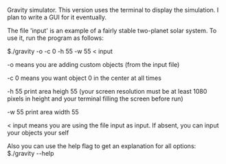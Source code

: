Gravity simulator. This version uses the terminal to display the simulation.
I plan to write a GUI for it eventually. 

The file 'input' is an example of a fairly stable two-planet solar system. 
To use it, run the program as follows:

$./gravity -o -c 0 -h 55 -w 55 < input

-o 	means you are adding custom objects (from the input file)

-c 0 	means you want object 0 in the center at all times

-h 55 	print area heigh 55 (your screen resolution must be at least 1080 pixels
	in height and your terminal filling the screen before run)

-w 55	print area width 55

< input	means you are using the file input as input. If absent, you can input
	your objects your self

Also you can use the help flag to get an explanation for all options:
$./gravity --help
